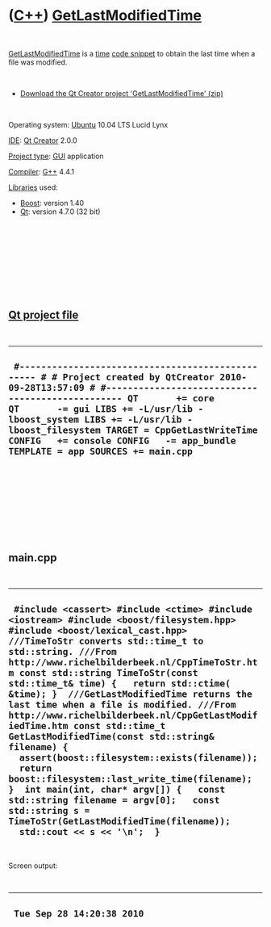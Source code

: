 



 

 

 

 

 

([C++](Cpp.md)) [GetLastModifiedTime](CppGetLastModifiedTime.md)
==================================================================

 

[GetLastModifiedTime](CppGetLastModifiedTime.md) is a
[time](CppTime.md) [code snippet](CppCodeSnippets.md) to obtain the
last time when a file was modified.

 

-   [Download the Qt Creator project
    'GetLastModifiedTime' (zip)](CppGetLastModifiedTime.zip)

 

Operating system: [Ubuntu](http://www.ubuntu.com) 10.04 LTS Lucid Lynx

[IDE](CppIde.md): [Qt Creator](CppQtCreator.md) 2.0.0

[Project type](CppQtProjectType.md): [GUI](CppGui.md) application

[Compiler](CppCompiler.md): [G++](CppGpp.md) 4.4.1

[Libraries](CppLibrary.md) used:

-   [Boost](CppBoost.md): version 1.40
-   [Qt](CppQt.md): version 4.7.0 (32 bit)

 

 

 

 

 

[Qt project file](CppQtProjectFile.md)
---------------------------------------

 

  -------------------------------------------------------------------------------------------------------------------------------------------------------------------------------------------------------------------------------------------------------------------------------------------------------------------------------------------------------------------------------------
  ` #------------------------------------------------- # # Project created by QtCreator 2010-09-28T13:57:09 # #------------------------------------------------- QT       += core QT       -= gui LIBS += -L/usr/lib -lboost_system LIBS += -L/usr/lib -lboost_filesystem TARGET = CppGetLastWriteTime CONFIG   += console CONFIG   -= app_bundle TEMPLATE = app SOURCES += main.cpp`
  -------------------------------------------------------------------------------------------------------------------------------------------------------------------------------------------------------------------------------------------------------------------------------------------------------------------------------------------------------------------------------------

 

 

 

 

 

main.cpp
--------

 

  ---------------------------------------------------------------------------------------------------------------------------------------------------------------------------------------------------------------------------------------------------------------------------------------------------------------------------------------------------------------------------------------------------------------------------------------------------------------------------------------------------------------------------------------------------------------------------------------------------------------------------------------------------------------------------------------------------------------------------------------------------------------------------------------------------------------------------
  ` #include <cassert> #include <ctime> #include <iostream> #include <boost/filesystem.hpp> #include <boost/lexical_cast.hpp>  ///TimeToStr converts std::time_t to std::string. ///From http://www.richelbilderbeek.nl/CppTimeToStr.htm const std::string TimeToStr(const std::time_t& time) {   return std::ctime( &time); }  ///GetLastModifiedTime returns the last time when a file is modified. ///From http://www.richelbilderbeek.nl/CppGetLastModifiedTime.htm const std::time_t GetLastModifiedTime(const std::string& filename) {   assert(boost::filesystem::exists(filename));   return boost::filesystem::last_write_time(filename); }  int main(int, char* argv[]) {   const std::string filename = argv[0];   const std::string s = TimeToStr(GetLastModifiedTime(filename));   std::cout << s << '\n';  }`
  ---------------------------------------------------------------------------------------------------------------------------------------------------------------------------------------------------------------------------------------------------------------------------------------------------------------------------------------------------------------------------------------------------------------------------------------------------------------------------------------------------------------------------------------------------------------------------------------------------------------------------------------------------------------------------------------------------------------------------------------------------------------------------------------------------------------------------

 

Screen output:

 

  -----------------------------
  ` Tue Sep 28 14:20:38 2010`
  -----------------------------

 

 

 

 

 





 



